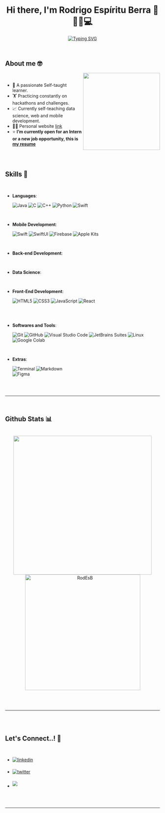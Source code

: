 <h1 align="center"><b>Hi there, I'm Rodrigo Espíritu Berra 👋👨‍💻💻</b></h1>

<p align="center">
<a href="https://git.io/typing-svg"><img src="https://readme-typing-svg.demolab.com?font=Fira+Code&weight=500&size=28&pause=1000&color=5400F7&random=false&width=435&lines=Software+Engineer+Student;+++++Mobile+Developer;+++++Backend+Developer;+++++Frontend+Developer;+++++++Data+Science" alt="Typing SVG" /></a>
</p>
	<!--Agregar el banner-->

<br>

	
## **About me 🤓** <!--Pendiente-->

<picture> <img align="right" src="https://media.licdn.com/dms/image/D4E22AQGphsEQ5Y9DcA/feedshare-shrink_2048_1536/0/1714331267460?e=1718841600&v=beta&t=YyGX2JNXavYaN_WbAXa83KB9-fTPv5dnXw0JTrksqXc" width = 250px></picture>

<br>

- 🧠 A passionate Self-taught learner.
- 🏋️ Practicing constantly on hackathons and challenges.
- 📈 Currently self-teaching data science, web and mobile development.
- 👨‍💻 Personal website [link](#) <!--Pendiente-->
- ⭐ **I’m currently open for an Intern or a new job opportunity, this is [my resume](#)**  <!--Pendiente-->

<br><br>

## <b> Skills 💪</b>
<br>

<p align="center">

- **Languages**:
  
	![Java](https://img.shields.io/badge/Java-%23FF0000.svg?style=for-the-badge&logo=java&logoColor=white)
	![C](https://img.shields.io/badge/C%20-%232370ED.svg?style=for-the-badge&logo=c&logoColor=white)
	![C++](https://img.shields.io/badge/C++%20-%2300599C.svg?style=for-the-badge&logo=c%2B%2B&logoColor=white)
	![Python](https://img.shields.io/badge/Python%20-%2314354C.svg?style=for-the-badge&logo=python&logoColor=white)
	![Swift](https://img.shields.io/badge/Swift-%23FFA500.svg?style=for-the-badge&logo=swift&logoColor=white)
  
<br>   

- **Mobile Development**:
  
	![Swift](https://img.shields.io/badge/Swift-%23FFA500.svg?style=for-the-badge&logo=swift&logoColor=white)
	![SwiftUI](https://img.shields.io/badge/SwiftUI-%23000000.svg?style=for-the-badge&logo=swift&logoColor=white)
	![Firebase](https://img.shields.io/badge/Firebase-%23000000.svg?style=for-the-badge&logo=firebase&logoColor=FFCA28)
	![Apple Kits](https://img.shields.io/badge/Apple%20Kits-%23000000.svg?style=for-the-badge&logo=apple&logoColor=white)

<br>

- **Back-end Development**:
  
<br>

- **Data Science**:

<br>

- **Front-End Development**:

	![HTML5](https://img.shields.io/badge/HTML5%20-%23E34F26.svg?style=for-the-badge&logo=html5&logoColor=white)
	![CSS3](https://img.shields.io/badge/CSS%20-%231572B6.svg?style=for-the-badge&logo=css3&logoColor=white)
	![JavaScript](https://img.shields.io/badge/JavaScript%20-%23F7DF1E.svg?style=for-the-badge&logo=javascript&logoColor=black)
	![React](https://img.shields.io/badge/React-%231877F2.svg?style=for-the-badge&logo=react&logoColor=white)

<br>
    
<br>

- **Softwares and Tools**:

	![Git](https://img.shields.io/badge/git-%23F05033.svg?style=for-the-badge&logo=git&logoColor=white)
	![GitHub](https://img.shields.io/badge/github-%23121011.svg?style=for-the-badge&logo=github&logoColor=white)
	![Visual Studio Code](https://img.shields.io/badge/Visual%20Studio%20Code-0078d7.svg?style=for-the-badge&logo=visual-studio-code&logoColor=white)
	![JetBrains Suites](https://img.shields.io/badge/JetBrains%20Suites-%23000000.svg?style=for-the-badge&logo=jetbrains&logoColor=000000)
	![Linux](https://img.shields.io/badge/Linux-FCC624?style=for-the-badge&logo=linux&logoColor=black)
	![Google Colab](https://img.shields.io/badge/Google%20Colab-%23000000.svg?style=for-the-badge&logo=google%20colab&logoColor=F9AB00)


    <!--Pendiente-->
  
<br>

- **Extras**:
  
	![Terminal](https://img.shields.io/badge/Terminal-%23054020?style=for-the-badge&logo=gnu-bash&logoColor=white)
	![Markdown](https://img.shields.io/badge/markdown-%23000000.svg?style=for-the-badge&logo=markdown&logoColor=white)  
	![Figma](https://img.shields.io/badge/Figma-%23000000.svg?style=for-the-badge&logo=figma&logoColor=F24E1E)
 

<!--Pendiente-->

</p>

<br>
<br>

-----

<br>


## <b>Github Stats 📊</b>  <!--Pendiente-->
<br>

<div align="center">
	
<a href="https://github.com/RodEsB/">
  <img src="https://github-readme-stats.vercel.app/api?username=RodEsB&include_all_commits=true&count_private=true&show_icons=true&line_height=20&title_color=7A7ADB&icon_color=2234AE&text_color=D3D3D3&bg_color=0,000000,130F40" width="450"/>
  <img src="https://github-readme-stats.vercel.app/api/top-langs?username=RodEsB&show_icons=true&locale=en&layout=compact&line_height=20&title_color=7A7ADB&icon_color=2234AE&text_color=D3D3D3&bg_color=0,000000,130F40" width="375"  alt="RodEsB"/>

</a>
</div>

<br>
<br>
<br>

-----

<br>
<br>

## <b>Let's Connect..! 🌟</b> <!--Pendiente-->
<br>
<div align='left'>

<ul>

<li>
<a href="https://www.linkedin.com/in/rodrigo-espíritu-berra-10175a291/" target="_blank">
<img src="https://img.shields.io/badge/linkedin-%2300acee.svg?color=405DE6&style=for-the-badge&logo=linkedin&logoColor=white" alt=linkedin style="margin-bottom: 5px;"/>
</a>
</li>

<br>

<li>
<a href="https://twitter.com/Rod_Es_B" target="_blank">
<img src="https://img.shields.io/badge/x-%23000000.svg?style=for-the-badge&logo=x&logoColor=white" alt=twitter style="margin-bottom: 5px;"/>
</a>
</li>

<br>

<li>
<a href="mailto:rodrigo.espirituberra@gmail.com" target="_blank">
<img src="https://img.shields.io/badge/gmail-%23EA4335.svg?style=for-the-badge&logo=gmail&logoColor=white" t=mail style="margin-bottom: 5px;" />
</a>
</li>
	
</ul>
</div>

<div align='center'>

</div>
<br>
<br>

---

<br>
